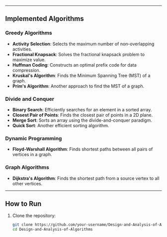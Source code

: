 
---

## Implemented Algorithms

### Greedy Algorithms
- **Activity Selection**: Selects the maximum number of non-overlapping activities.
- **Fractional Knapsack**: Solves the fractional knapsack problem to maximize value.
- **Huffman Coding**: Constructs an optimal prefix code for data compression.
- **Kruskal's Algorithm**: Finds the Minimum Spanning Tree (MST) of a graph.
- **Prim's Algorithm**: Another approach to find the MST of a graph.

### Divide and Conquer
- **Binary Search**: Efficiently searches for an element in a sorted array.
- **Closest Pair of Points**: Finds the closest pair of points in a 2D plane.
- **Merge Sort**: Sorts an array using the divide-and-conquer paradigm.
- **Quick Sort**: Another efficient sorting algorithm.

### Dynamic Programming
- **Floyd-Warshall Algorithm**: Finds shortest paths between all pairs of vertices in a graph.

### Graph Algorithms
- **Dijkstra's Algorithm**: Finds the shortest path from a source vertex to all other vertices.

---

## How to Run

1. Clone the repository:
   ```bash
   git clone https://github.com/your-username/Design-and-Analysis-of-Algorithms.git
   cd Design-and-Analysis-of-Algorithms